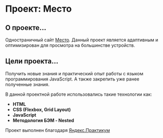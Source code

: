 # Проект: Место

## О проекте...
Одностраничный сайт [Место](https://KostolomovVyacheslav.github.io/mesto/). Данный проект является адаптивным и оптимизирован для просмотра на большинстве устройств.

## Цели проекта...
Получить новые знания и практический опыт работы с языком программирования JavaScript. А также закрепить уже ранее полученные знания.

В данной проектной работе использовались такие технологии как:

* **HTML**
* **CSS (Flexbox, Grid Layout)**
* **JavaScript**
* **Методология БЭМ - Nested**

Проект выполнен благодаря [Яндекс.Практикум](https://practicum.yandex.ru)